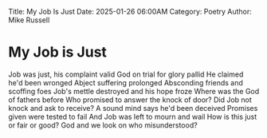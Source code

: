 Title: My Job Is Just
Date: 2025-01-26 06:00AM
Category: Poetry
Author: Mike Russell
# My Job is Just

Job was just, his complaint valid
God on trial for glory pallid
He claimed he'd been wronged
Abject suffering prolonged
Absconding friends and scoffing foes
Job's mettle destroyed and his hope froze
Where was the God of fathers before
Who promised to answer the knock of door?
Did Job not knock and ask to receive?
A sound mind says he'd been deceived
Promises given were tested to fail
And Job was left to mourn and wail
How is this just or fair or good?
God and we look on who misunderstood?
